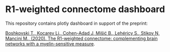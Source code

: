 # R1-weighted connectome dashboard

This repository contains plotly dashboard in support of the preprint:

<a href="https://www.biorxiv.org/content/10.1101/2020.08.06.237941v1"> Boshkovski T., Kocarev Lj., Cohen-Adad J, Mišić B., Lehéricy S., Stikov N, Mancini M., (2020). The R1-weighted connectome: complementing brain networks with a myelin-sensitive measure</a>.
